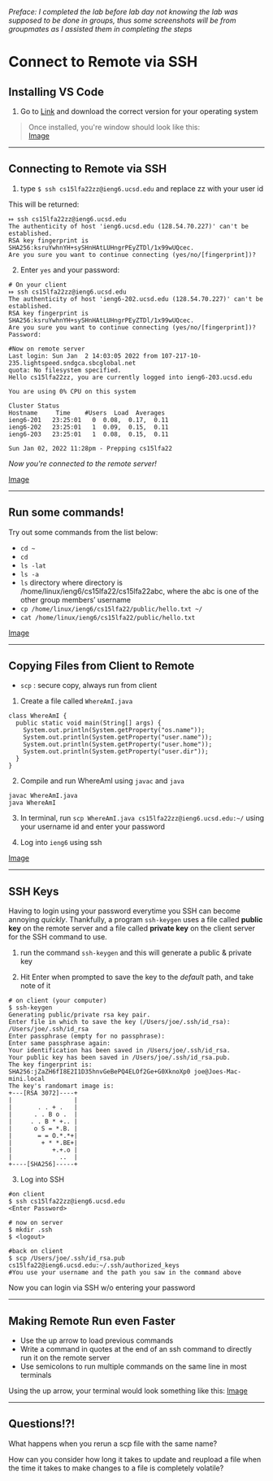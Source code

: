 *Preface: I completed the lab before lab day not knowing the lab was supposed to be done in groups, thus some screenshots will be from groupmates as I assisted them in completing the steps*

# Connect to Remote via SSH

## Installing VS Code
1. Go to [Link](https://code.visualstudio.com/) and download the correct version for your operating system

> Once installed, you're window should look like this: 
 \
 [Image](VSCode.jpeg)

---

## Connecting to Remote via SSH
1. type `$ ssh cs15lfa22zz@ieng6.ucsd.edu` and replace zz with your user id

This will be returned:

```
⤇ ssh cs15lfa22zz@ieng6.ucsd.edu
The authenticity of host 'ieng6.ucsd.edu (128.54.70.227)' can't be established.
RSA key fingerprint is SHA256:ksruYwhnYH+sySHnHAtLUHngrPEyZTDl/1x99wUQcec.
Are you sure you want to continue connecting (yes/no/[fingerprint])? 
```

2. Enter `yes` and your password:

```
# On your client
⤇ ssh cs15lfa22zz@ieng6.ucsd.edu
The authenticity of host 'ieng6-202.ucsd.edu (128.54.70.227)' can't be established.
RSA key fingerprint is SHA256:ksruYwhnYH+sySHnHAtLUHngrPEyZTDl/1x99wUQcec.
Are you sure you want to continue connecting (yes/no/[fingerprint])? 
Password: 
```
```
#Now on remote server
Last login: Sun Jan  2 14:03:05 2022 from 107-217-10-235.lightspeed.sndgca.sbcglobal.net
quota: No filesystem specified.
Hello cs15lfa22zz, you are currently logged into ieng6-203.ucsd.edu

You are using 0% CPU on this system

Cluster Status 
Hostname     Time    #Users  Load  Averages  
ieng6-201   23:25:01   0  0.08,  0.17,  0.11
ieng6-202   23:25:01   1  0.09,  0.15,  0.11
ieng6-203   23:25:01   1  0.08,  0.15,  0.11

Sun Jan 02, 2022 11:28pm - Prepping cs15lfa22
```

*Now you're connected to the remote server!*

[Image](SSH.png)

---
## Run some commands!
Try out some commands from the list below:
 * `cd ~`
 * `cd`
 * `ls -lat`
 * `ls -a`
 * `ls` directory where directory is /home/linux/ieng6/cs15lfa22/cs15lfa22abc, where the abc is one of the other group members’ username
 * `cp /home/linux/ieng6/cs15lfa22/public/hello.txt ~/`
 * `cat /home/linux/ieng6/cs15lfa22/public/hello.txt`

 [Image](Commands.png)

---
## Copying Files from Client to Remote
* `scp` : secure copy, always run from client

1. Create a file called `WhereAmI.java`
```
class WhereAmI {
  public static void main(String[] args) {
    System.out.println(System.getProperty("os.name"));
    System.out.println(System.getProperty("user.name"));
    System.out.println(System.getProperty("user.home"));
    System.out.println(System.getProperty("user.dir"));
  }
}
```
2. Compile and run WhereAmI using `javac` and `java`
```
javac WhereAmI.java
java WhereAmI
```

3. In terminal, run `scp WhereAmI.java cs15lfa22zz@ieng6.ucsd.edu:~/`
using your username id and enter your password

4. Log into `ieng6` using ssh

[Image](SCP.jpeg)

---
## SSH Keys
Having to login using your password everytime you SSH can become annoying *quickly*. Thankfully, a program `ssh-keygen` uses a file called **public key** on the remote server and a file called **private key** on the client server for the SSH command to use.

1. run the command `ssh-keygen` and this will generate a public & private key

2. Hit Enter when prompted to save the key to the *default* path, and take note of it

```
# on client (your computer)
$ ssh-keygen
Generating public/private rsa key pair.
Enter file in which to save the key (/Users/joe/.ssh/id_rsa): /Users/joe/.ssh/id_rsa
Enter passphrase (empty for no passphrase): 
Enter same passphrase again: 
Your identification has been saved in /Users/joe/.ssh/id_rsa.
Your public key has been saved in /Users/joe/.ssh/id_rsa.pub.
The key fingerprint is:
SHA256:jZaZH6fI8E2I1D35hnvGeBePQ4ELOf2Ge+G0XknoXp0 joe@Joes-Mac-mini.local
The key's randomart image is:
+---[RSA 3072]----+
|                 |
|       . . + .   |
|      . . B o .  |
|     . . B * +.. |
|      o S = *.B. |
|       = = O.*.*+|
|        + * *.BE+|
|           +.+.o |
|             ..  |
+----[SHA256]-----+
```

3. Log into SSH 
```
#on client
$ ssh cs15lfa22zz@ieng6.ucsd.edu
<Enter Password>
```
```
# now on server
$ mkdir .ssh
$ <logout>
```
```
#back on client
$ scp /Users/joe/.ssh/id_rsa.pub cs15lfa22@ieng6.ucsd.edu:~/.ssh/authorized_keys
#You use your username and the path you saw in the command above
```
Now you can login via SSH w/o entering your password

---
## Making Remote Run even Faster
* Use the up arrow to load previous commands
* Write a command in quotes at the end of an ssh command to directly run it on the remote server
* Use semicolons to run multiple commands on the same line in most terminals

Using the up arrow, your terminal would look something like this:
[Image](SCP.jpeg)

---
## Questions!?!
What happens when you rerun a scp file with the same name?

How can you consider how long it takes to update and reupload a file when the time it takes to make changes to a file is completely volatile?
